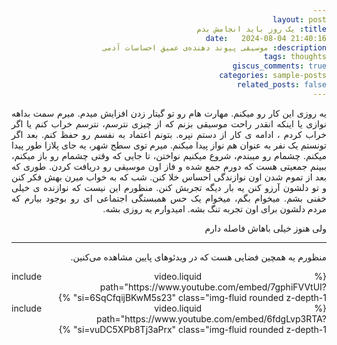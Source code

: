 ```yaml
---
layout: post 
title: یک روز باید انجامش بدم
date:   2024-08-04 21:40:16
description: موسیقی پیوند دهنده‌ی عمیق احساسات آدمی
tags: thoughts
giscus_comments: true
categories: sample-posts
related_posts: false 
---
```


<html lang="fa" dir="rtl">
<head>
    <meta charset="UTF-8">
    <style>
        body {
            direction: rtl;
            text-align: justify;
        }
    </style>
</head>
<body>
<p>
یه روزی این کار رو میکنم.
مهارت هام رو تو گیتار زدن افزایش میدم.
میرم سمت بداهه نوازی یا اینکه انقدر راحت موسیقی بزنم که از چیزی نترسم، نترسم خراب کنم یا اگر خراب کردم ، ادامه ی کار از دستم نپره. بتونم اعتماد به نفسم رو حفظ کنم.
بعد اگر تونستم یک نفر به عنوان هم نواز پیدا میکنم.
میرم توی سطح شهر، یه جای پلازا طور پیدا میکنم. 
چشمام رو میبندم، شروع میکنیم نواختن، تا جایی که وقتی چشمام رو باز میکنم، ببینم جمعیتی هست که دورم جمع شده و فاز اون موسیقی رو دریافت کردن.
طوری که بعد از تموم شدن اون نوازندگی احساس خلا کنن.
شب که به خواب میرن بهش فکر کنن و تو دلشون آرزو کنن یه بار دیگه تجربش کنن.
منظورم این نیست که نوازنده ی خیلی خفنی بشم.
میخوام بگم، میخوام یک حس همبستگی اجتماعی ای رو بوجود بیارم که مردم دلشون برای اون تجربه تنگ بشه.
امیدوارم یه روزی بشه.
</p>

<p> 
ولی هنوز خیلی باهاش فاصله دارم
</p>

<hr>

منظورم یه همچین فضایی هست که در ویدئوهای پایین مشاهده می‌کنین.

<div class="row mt-3">
    <div class="col-sm mt-3 mt-md-0">
        {% include video.liquid path="https://www.youtube.com/embed/7gphiFVVtUI?si=6SqCfqijBKwM5s23" class="img-fluid rounded z-depth-1" %}
    </div>
    <div class="col-sm mt-3 mt-md-0">
        {% include video.liquid path="https://www.youtube.com/embed/6fdgLvp3RTA?si=vuDC5XPb8Tj3aPrx" class="img-fluid rounded z-depth-1" %}
    </div>
</div>


</body>
</html>
